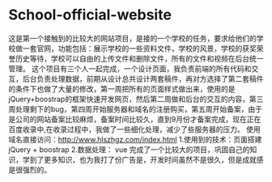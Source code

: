 
# School-official-website
这是第一个接触到的比较大的网站项目，是接的一个学校的任务，要求给他们的学校做一套官网，功能包括：展示学校的一些资料文件，学校的风景，学校的获奖荣誉历史等待，学校可以自由的上传文件和删除文件，所有的文件和视频在后台统一管理。
这个项目有三个人一起完成，一个设计页面，我负责前端的所有代码和交互，后台负责处理数据，前期从设计总共设计两套稿件，再对方选择了第二套稿件的条件下也做了大量的修改，第一周把所有的页面样式做出来，使用的是jQuery+boostrap的框架快速开发网页，然后第二周做和后台的交互的内容，第三周处理剩下的bug，第四周开始服务器和域名的注册购买，第五周开始备案，由于是公司的网站备案比较麻烦，备案时间比较久，直到9月份才备案完成，现在正在百度收录中,在收录过程中，我做了一些细化处理，减少了些服务器的压力。
使用域名直接访问：http://www.hlszhgz.com/index.html
1.使用到的技术：页面搭建 jQuery + boostrap
2.数据处理： vue
完成了一个比较大的项目，巩固自己的知识，学到了更多知识，也为我打了份广告是，开发时间虽然不是很久，但是成就感是很强烈的。
